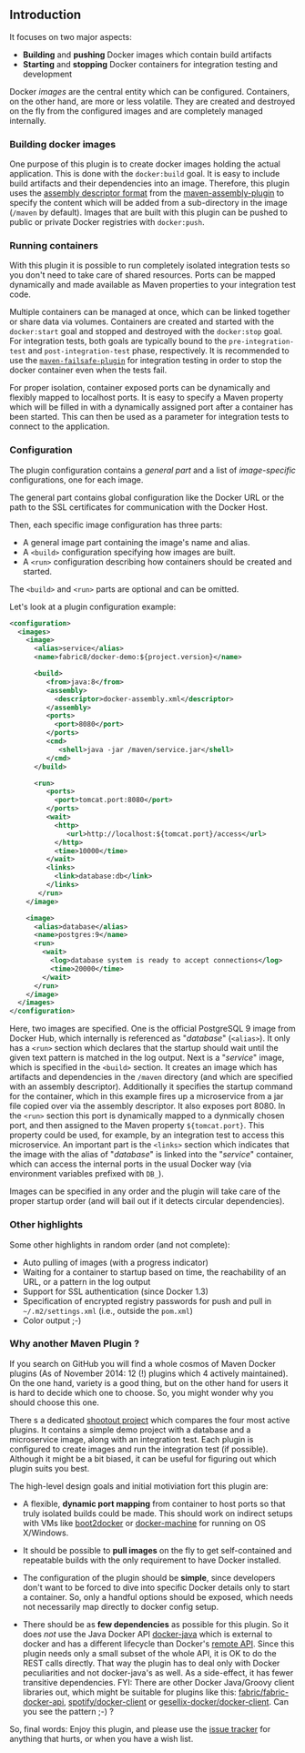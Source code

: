 ## Introduction 

It focuses on two major aspects:

* **Building** and **pushing** Docker images which contain build artifacts
* **Starting** and **stopping** Docker containers for integration
  testing and development 

Docker *images* are the central entity which can be configured. 
Containers, on the other hand, are more or less volatile. They are
created and destroyed on the fly from the configured images and are
completely managed internally.

### Building docker images

One purpose of this plugin is to create docker images holding the
actual application. This is done with the `docker:build` goal.  It
is easy to include build artifacts and their dependencies into an image. 
Therefore, this plugin uses the
[assembly descriptor format](http://maven.apache.org/plugins/maven-assembly-plugin/assembly.html)
from the
[maven-assembly-plugin](http://maven.apache.org/plugins/maven-assembly-plugin/)
to specify the content which will be added from a sub-directory in the image 
(`/maven` by default). Images that are built with this plugin can be pushed 
to public or private Docker registries with `docker:push`.

### Running containers

With this plugin it is possible to run completely isolated integration
tests so you don't need to take care of shared resources. Ports can be
mapped dynamically and made available as Maven properties to your
integration test code. 

Multiple containers can be managed at once, which can be linked
together or share data via volumes. Containers are created and started
with the `docker:start` goal and stopped and destroyed with the
`docker:stop` goal. For integration tests, both goals are typically
bound to the `pre-integration-test` and `post-integration-test` phase,
respectively. It is recommended to use the 
[`maven-failsafe-plugin`](http://maven.apache.org/surefire/maven-failsafe-plugin/) 
for integration testing in order to stop the docker container even when
the tests fail.

For proper isolation, container exposed ports can be dynamically and
flexibly mapped to localhost ports. It is easy to specify a Maven
property which will be filled in with a dynamically assigned port
after a container has been started. This can then be used as
a parameter for integration tests to connect to the application.

### Configuration

The plugin configuration contains a *general part* and a list
of *image-specific* configurations, one for each image. 

The general part contains global configuration like the Docker URL or
the path to the SSL certificates for communication with the Docker Host.

Then, each specific image configuration has three parts:

* A general image part containing the image's name and alias.
* A `<build>` configuration specifying how images are built.
* A `<run>` configuration describing how containers should be created and started.

The `<build>` and `<run>` parts are optional and can be omitted.

Let's look at a plugin configuration example:

````xml
<configuration>
  <images>
    <image>
      <alias>service</alias>
      <name>fabric8/docker-demo:${project.version}</name>

      <build>
         <from>java:8</from>
         <assembly>
           <descriptor>docker-assembly.xml</descriptor>
         </assembly>
         <ports>
           <port>8080</port>
         </ports>
         <cmd>
            <shell>java -jar /maven/service.jar</shell>
         </cmd>
      </build>

      <run>
         <ports>
           <port>tomcat.port:8080</port>
         </ports>
         <wait>
           <http>
              <url>http://localhost:${tomcat.port}/access</url>
           </http>
           <time>10000</time>
         </wait>
         <links>
           <link>database:db</link>
         </links>
       </run>
    </image>

    <image>
      <alias>database</alias>
      <name>postgres:9</name>
      <run>
        <wait>
          <log>database system is ready to accept connections</log>
          <time>20000</time>
        </wait>
      </run>
    </image>
  </images>
</configuration>
````

Here, two images are specified. One is the official PostgreSQL 9 image from
Docker Hub, which internally is referenced as "*database*" (`<alias>`). It
only has a `<run>` section which declares that the startup should wait
until the given text pattern is matched in the log output. Next is a
"*service*" image, which is specified in the `<build>` section. It
creates an image which has artifacts and dependencies in the
`/maven` directory (and which are specified with an assembly
descriptor). Additionally it specifies the startup command for the
container, which in this example fires up a microservice from a jar
file copied over via the assembly descriptor. It also exposes
port 8080. In the `<run>` section this port is dynamically mapped to a
dynmically chosen port, and then assigned to the
Maven property `${tomcat.port}`. This property could be used, for example,
by an integration test to access this microservice. An important part is
the `<links>` section which indicates that the image with the alias of
"*database*" is linked into the "*service*" container, which can access
the internal ports in the usual Docker way (via environment variables
prefixed with `DB_`).

Images can be specified in any order and the plugin will take care of the
proper startup order (and will bail out if it detects circular
dependencies). 

### Other highlights

Some other highlights in random order (and not complete):

* Auto pulling of images (with a progress indicator)
* Waiting for a container to startup based on time, the reachability
  of an URL, or a pattern in the log output
* Support for SSL authentication (since Docker 1.3)
* Specification of encrypted registry passwords for push and pull in
  `~/.m2/settings.xml` (i.e., outside the `pom.xml`)
* Color output ;-)

### Why another Maven Plugin ?

If you search on GitHub you will find a whole cosmos of Maven Docker
plugins (As of November 2014: 12 (!) plugins which 4 actively maintained).
On the one hand, variety is a good thing, but on the other hand for
users it is hard to decide which one to choose. So, you might wonder
why you should choose this one.

There s a dedicated [shootout project](https://github.com/fabric8io/shootout-docker-maven)
which compares the four most active plugins. It contains a simple demo
project with a database and a microservice image, along with an integration
test. Each plugin is configured to create images and run the
integration test (if possible). Although it might be a bit biased, it can 
be useful for figuring out which plugin suits you best.

The high-level design goals and initial motiviation fort this plugin are:

* A flexible, **dynamic port mapping** from container to host
  ports so that truly isolated builds could be made. This should
  work on indirect setups with VMs like
  [boot2docker](https://github.com/boot2docker/boot2docker) or
  [docker-machine](https://docs.docker.com/machine/) for
  running on OS X/Windows.

* It should be possible to **pull images** on the fly to get
  self-contained and repeatable builds with the only requirement to
  have Docker installed.

* The configuration of the plugin should be **simple**, since developers
  don't want to be forced to dive into specific Docker details only to
  start a container. So, only a handful options should be exposed,
  which needs not necessarily map directly to docker config setup.

* There should be as **few dependencies** as possible for this plugin. So it
  does *not* use the Java Docker API
  [docker-java](https://github.com/docker-java/docker-java) which is
  external to docker and has a different lifecycle than Docker's
  [remote API](http://docs.docker.io/en/latest/reference/api/docker_remote_api/).
  Since this plugin needs only a small subset of the whole API,
  it is OK to do the REST calls directly. That way the plugin has
  to deal only with Docker peculiarities and not docker-java's as well.
  As a side-effect, it has fewer transitive dependencies.
  FYI: There are other Docker Java/Groovy client libraries out, which
  might be suitable for plugins like this:
  [fabric/fabric-docker-api](https://github.com/fabric8io/fabric8/tree/master/fabric/fabric-docker-api),
  [spotify/docker-client](https://github.com/spotify/docker-client)
  or
  [gesellix-docker/docker-client](https://github.com/gesellix-docker/docker-client).
  Can you see the pattern ;-) ?
  
So, final words: Enjoy this plugin, and please use the
[issue tracker](https://github.com/fabric8io/docker-maven-plugin/issues)
for anything that hurts, or when you have a wish list. 

